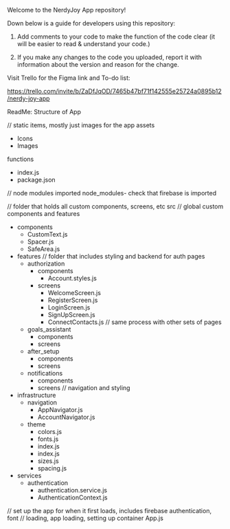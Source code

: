 Welcome to the NerdyJoy App repository! 

Down below is a guide for developers using this repository: 

1. Add comments to your code to make the function of the code clear (it will be easier to read & understand your code.)  

2. If you make any changes to the code you uploaded, report it with information about the version and reason for the change.

Visit Trello for the Figma link and To-do list: 

https://trello.com/invite/b/ZaDfJqOD/7465b47bf71f142555e25724a0895b12/nerdy-joy-app 

ReadMe: Structure of App

// static items, mostly just images for the app
assets
- Icons
- Images

functions
- index.js
- package.json

// node modules imported
node_modules- check that firebase is imported

// folder that holds all custom components, screens, etc
src
// global custom components and features
- components
    - CustomText.js
    - Spacer.js
    - SafeArea.js
- features
    // folder that includes styling and backend for auth pages
    - authorization 
        - components
            - Account.styles.js
        - screens
            - WelcomeScreen.js
            - RegisterScreen.js
            - LoginScreen.js
            - SignUpScreen.js
            - ConnectContacts.js
    // same process with other sets of pages
    - goals_assistant
        - components
        - screens
    - after_setup
        - components
        - screens
    - notifications
        - components
        - screens
// navigation and styling
- infrastructure
    - navigation
        - AppNavigator.js
        - AccountNavigator.js
    - theme 
        - colors.js
        - fonts.js
        - index.js
        - index.js
        - sizes.js
        - spacing.js
- services
    - authentication
        - authentication.service.js
        - AuthenticationContext.js

// set up the app for when it first loads, includes firebase authentication, font 
// loading, app loading, setting up container
App.js


